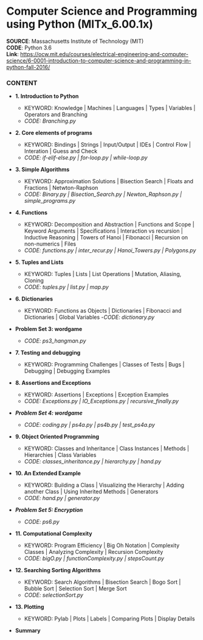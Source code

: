 # Computer Science and Programming using Python (MITx_6.00.1x) 

**SOURCE**: Massachusetts Institute of Technology (MIT)  
**CODE**: Python 3.6  
**Link**: https://ocw.mit.edu/courses/electrical-engineering-and-computer-science/6-0001-introduction-to-computer-science-and-programming-in-python-fall-2016/  

### CONTENT
- **1. Introduction to Python**
  - KEYWORD: Knowledge | Machines | Languages | Types | Variables | Operators and Branching
  - *CODE: Branching.py*

- **2. Core elements of programs**
  - KEYWORD: Bindings | Strings | Input/Output | IDEs | Control Flow | Interation | Guess and Check
  - *CODE: if-elif-else.py | for-loop.py | while-loop.py*

- **3. Simple Algorithms**
  - KEYWORD: Approximation Solutions | Bisection Search | Floats and Fractions | Netwton-Raphson
  - *CODE: Binary.py | Bisection_Search.py | Newton_Raphson.py | simple_programs.py*

- **4. Functions**
  - KEYWORD: Decomposition and Abstraction | Functions and Scope | Keyword Arguments | Specifications | Interaction vs recursion | Inductive Reasoning | Towers of Hanoi | Fibonacci | Recursion on non-numerics | Files
  - *CODE: functions.py | inter_recur.py | Hanoi_Towers.py | Polygons.py*

- **5. Tuples and Lists**
  - KEYWORD: Tuples | Lists | List Operations | Mutation, Aliasing, Cloning
  - *CODE: tuples.py | list.py | map.py*

- **6. Dictionaries**
  - KEYWORD: Functions as Objects | Dictionaries | Fibonacci and Dictionaries | Global Variables
  -*CODE: dictionary.py*

- **Problem Set 3: wordgame**
  - *CODE: ps3_hangman.py*

- **7. Testing and debugging**
  - KEYWORD: Programming Challenges | Classes of Tests | Bugs | Debugging | Debugging Examples

- **8. Assertions and Exceptions**
  - KEYWORD: Assertions | Exceptions | Exception Examples
  - *CODE: Exceptions.py | IO_Exceptions.py | recursive_finally.py*

- ***Problem Set 4: wordgame***
  - *CODE: coding.py | ps4a.py | ps4b.py | test_ps4a.py*

- **9. Object Oriented Programming**
  - KEYWORD: Classes and Inheritance | Class Instances | Methods | Hierarchies | Class Variables
  - *CODE: classes_inheritance.py | hierarchy.py | hand.py*

- **10. An Extended Example**
  - KEYWORD: Building a Class | Visualizing the Hierarchy | Adding another Class | Using Inherited Methods | Generators
  - *CODE: hand.py | generator.py*

- ***Problem Set 5: Encryption***
  - *CODE: ps6.py*

- **11. Computational Complexity**
  - KEYWORD: Program Efficiency | Big Oh Notation | Complexity Classes | Analyzing Complexity | Recursion Complexity
  - *CODE: bigO.py | functionComplexity.py | stepsCount.py*

- **12. Searching Sorting Algorithms**
  - KEYWORD: Search Algorithms | Bisection Search | Bogo Sort | Bubble Sort | Selection Sort | Merge Sort
  - *CODE: selectionSort.py*

- **13. Plotting**
  - KEYWORD: Pylab | Plots | Labels | Comparing Plots | Display Details
  
- **Summary**
  